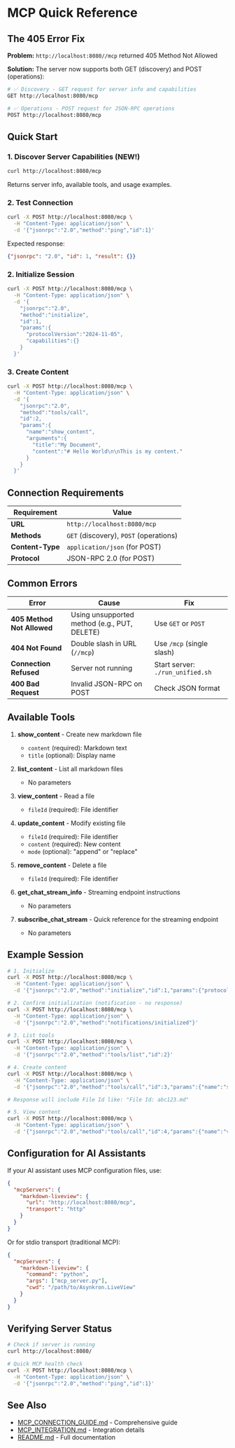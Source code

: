 # MCP Quick Reference

## The 405 Error Fix

**Problem:** `http://localhost:8080//mcp` returned 405 Method Not Allowed

**Solution:** The server now supports both GET (discovery) and POST (operations):

```bash
# ✅ Discovery - GET request for server info and capabilities
GET http://localhost:8080/mcp

# ✅ Operations - POST request for JSON-RPC operations
POST http://localhost:8080/mcp
```

## Quick Start

### 1. Discover Server Capabilities (NEW!)
```bash
curl http://localhost:8080/mcp
```

Returns server info, available tools, and usage examples.

### 2. Test Connection
```bash
curl -X POST http://localhost:8080/mcp \
  -H "Content-Type: application/json" \
  -d '{"jsonrpc":"2.0","method":"ping","id":1}'
```

Expected response:
```json
{"jsonrpc": "2.0", "id": 1, "result": {}}
```

### 2. Initialize Session
```bash
curl -X POST http://localhost:8080/mcp \
  -H "Content-Type: application/json" \
  -d '{
    "jsonrpc":"2.0",
    "method":"initialize",
    "id":1,
    "params":{
      "protocolVersion":"2024-11-05",
      "capabilities":{}
    }
  }'
```

### 3. Create Content
```bash
curl -X POST http://localhost:8080/mcp \
  -H "Content-Type: application/json" \
  -d '{
    "jsonrpc":"2.0",
    "method":"tools/call",
    "id":2,
    "params":{
      "name":"show_content",
      "arguments":{
        "title":"My Document",
        "content":"# Hello World\n\nThis is my content."
      }
    }
  }'
```

## Connection Requirements

| Requirement | Value |
|-------------|-------|
| **URL** | `http://localhost:8080/mcp` |
| **Methods** | `GET` (discovery), `POST` (operations) |
| **Content-Type** | `application/json` (for POST) |
| **Protocol** | JSON-RPC 2.0 (for POST) |

## Common Errors

| Error | Cause | Fix |
|-------|-------|-----|
| **405 Method Not Allowed** | Using unsupported method (e.g., PUT, DELETE) | Use `GET` or `POST` |
| **404 Not Found** | Double slash in URL (`//mcp`) | Use `/mcp` (single slash) |
| **Connection Refused** | Server not running | Start server: `./run_unified.sh` |
| **400 Bad Request** | Invalid JSON-RPC on POST | Check JSON format |

## Available Tools

1. **show_content** - Create new markdown file
   - `content` (required): Markdown text
   - `title` (optional): Display name

2. **list_content** - List all markdown files
   - No parameters

3. **view_content** - Read a file
   - `fileId` (required): File identifier

4. **update_content** - Modify existing file
   - `fileId` (required): File identifier
   - `content` (required): New content
   - `mode` (optional): "append" or "replace"

5. **remove_content** - Delete a file
   - `fileId` (required): File identifier

6. **get_chat_stream_info** - Streaming endpoint instructions
   - No parameters

7. **subscribe_chat_stream** - Quick reference for the streaming endpoint
   - No parameters

## Example Session

```bash
# 1. Initialize
curl -X POST http://localhost:8080/mcp \
  -H "Content-Type: application/json" \
  -d '{"jsonrpc":"2.0","method":"initialize","id":1,"params":{"protocolVersion":"2024-11-05","capabilities":{}}}'

# 2. Confirm initialization (notification - no response)
curl -X POST http://localhost:8080/mcp \
  -H "Content-Type: application/json" \
  -d '{"jsonrpc":"2.0","method":"notifications/initialized"}'

# 3. List tools
curl -X POST http://localhost:8080/mcp \
  -H "Content-Type: application/json" \
  -d '{"jsonrpc":"2.0","method":"tools/list","id":2}'

# 4. Create content
curl -X POST http://localhost:8080/mcp \
  -H "Content-Type: application/json" \
  -d '{"jsonrpc":"2.0","method":"tools/call","id":3,"params":{"name":"show_content","arguments":{"content":"# Test"}}}'

# Response will include File Id like: "File Id: abc123.md"

# 5. View content
curl -X POST http://localhost:8080/mcp \
  -H "Content-Type: application/json" \
  -d '{"jsonrpc":"2.0","method":"tools/call","id":4,"params":{"name":"view_content","arguments":{"fileId":"abc123.md"}}}'
```

## Configuration for AI Assistants

If your AI assistant uses MCP configuration files, use:

```json
{
  "mcpServers": {
    "markdown-liveview": {
      "url": "http://localhost:8080/mcp",
      "transport": "http"
    }
  }
}
```

Or for stdio transport (traditional MCP):

```json
{
  "mcpServers": {
    "markdown-liveview": {
      "command": "python",
      "args": ["mcp_server.py"],
      "cwd": "/path/to/Asynkron.LiveView"
    }
  }
}
```

## Verifying Server Status

```bash
# Check if server is running
curl http://localhost:8080/

# Quick MCP health check
curl -X POST http://localhost:8080/mcp \
  -H "Content-Type: application/json" \
  -d '{"jsonrpc":"2.0","method":"ping","id":1}'
```

## See Also

- [MCP_CONNECTION_GUIDE.md](./MCP_CONNECTION_GUIDE.md) - Comprehensive guide
- [MCP_INTEGRATION.md](./MCP_INTEGRATION.md) - Integration details
- [README.md](./README.md) - Full documentation

